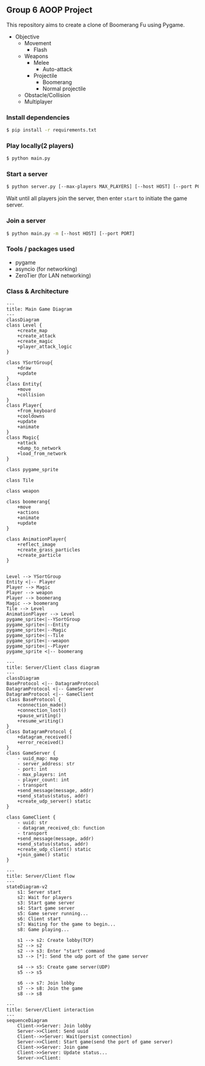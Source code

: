 ## Group 6 AOOP Project
This repository aims to create a clone of Boomerang Fu using Pygame.

- Objective
    - Movement    
        - Flash
    - Weapons
        - Melee
            - Auto-attack      
        - Projectile
            - Boomerang     
            - Normal projectile
    - Obstacle/Collision
    - Multiplayer
    <!-- - Environment
        - Death
        - Respawn (?)
    - Menu
    - UI(might be rough or just CLI) -->

### Install dependencies
```sh
$ pip install -r requirements.txt
```

### Play locally(2 players)
```sh
$ python main.py
```

### Start a server
```sh
$ python server.py [--max-players MAX_PLAYERS] [--host HOST] [--port PORT]
```
Wait until all players join the server, then enter `start` to initiate the game server.

### Join a server 
```sh
$ python main.py -m [--host HOST] [--port PORT]
```

<!-- ### Starter Kit 
We forked these references in our organization.  

This project use '15 - fixes audio' from [Zelda](https://github.com/clear-code-projects/Zelda) as the starter kit.   -->

### Tools / packages used
- pygame
- asyncio (for networking)
- ZeroTier (for LAN networking)

<!-- ### To-dos
- [x] Skeleton
- [x] Description of this project
- [x] Single-player mode
- [x] Multiplayer connectivity
- [ ] UML diagram -->
<!-- - [ ] UI
- [ ] meet PEP8 / add docstring / write tests -->

### Class & Architecture 

```mermaid
---
title: Main Game Diagram
---
classDiagram
class Level {
    +create_map
    +create_attack
    +create_magic
    +player_attack_logic
}

class YSortGroup{
    +draw
    +update
}
class Entity{
    +move
    +collision
}
class Player{
    +from_keyboard
    +cooldowns
    +update
    +animate
}
class Magic{
    +attack
    +dump_to_network
    +load_from_network
}

class pygame_sprite

class Tile 

class weapon 

class boomerang{
    +move
    +actions
    +animate
    +update
}

class AnimationPlayer{
    +reflect_image
    +create_grass_particles
    +create_particle
}


Level --> YSortGroup
Entity <|-- Player
Player --> Magic
Player --> weapon
Player --> boomerang
Magic --> boomerang
Tile --> Level
AnimationPlayer --> Level
pygame_sprite<|--YSortGroup
pygame_sprite<|--Entity
pygame_sprite<|--Magic
pygame_sprite<|--Tile
pygame_sprite<|--weapon
pygame_sprite<|--Player
pygame_sprite <|-- boomerang
```

```mermaid
---
title: Server/Client class diagram
---
classDiagram
BaseProtocol <|-- DatagramProtocol
DatagramProtocol <|-- GameServer
DatagramProtocol <|-- GameClient
class BaseProtocol {
    +connection_made()
    +connection_lost()
    +pause_writing()
    +resume_writing()
}
class DatagramProtocol {
	+datagram_received()
	+error_received()
}
class GameServer {
    - uuid_map: map
    - server_address: str
    - port: int
    - max_players: int
    - player_count: int
    - transport
    +send_message(message, addr)
    +send_status(status, addr)
    +create_udp_server() static
}

class GameClient {
    - uuid: str
    - datagram_received_cb: function
    - transport
    +send_message(message, addr)
    +send_status(status, addr)
    +create_udp_client() static
    +join_game() static
}
```

```mermaid
---
title: Server/Client flow
---
stateDiagram-v2
    s1: Server start
    s2: Wait for players
    s3: Start game server
    s4: Start game server
    s5: Game server running...
    s6: Client start
    s7: Waiting for the game to begin...
    s8: Game playing... 

    s1 --> s2: Create lobby(TCP)
    s2 --> s2
    s2 --> s3: Enter "start" command
    s3 --> [*]: Send the udp port of the game server 

    s4 --> s5: Create game server(UDP)
    s5 --> s5

    s6 --> s7: Join lobby
    s7 --> s8: Join the game
    s8 --> s8
```

```mermaid
---
title: Server/Client interaction
---
sequenceDiagram
    Client->>Server: Join lobby
    Server->>Client: Send uuid
    Client-->>Server: Wait(persist connection)
    Server->>Client: Start game(send the port of game server)
    Client->>Server: Join game
    Client->>Server: Update status...
    Server->>Client: 
```


